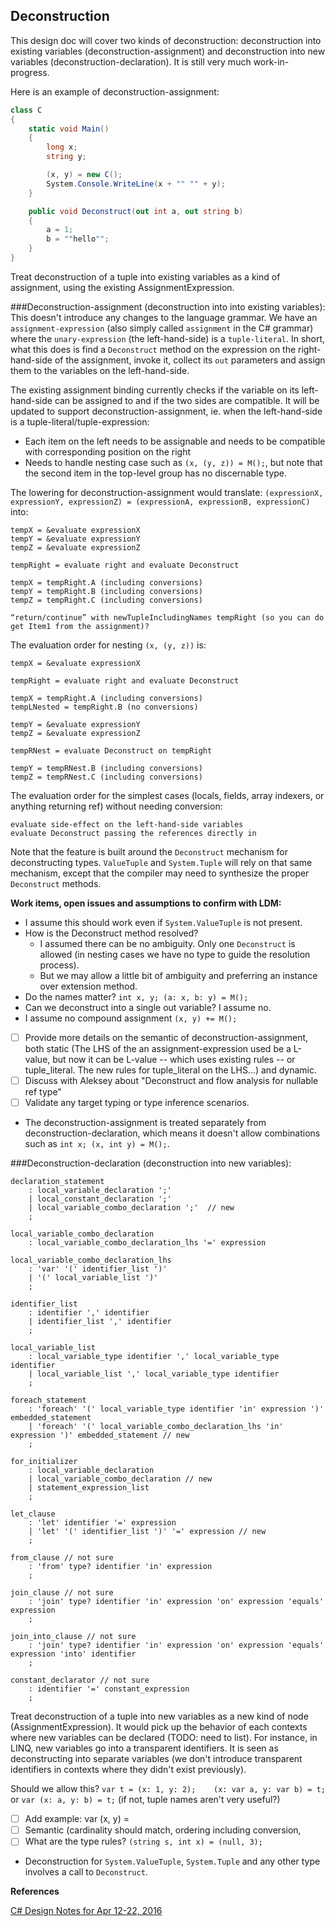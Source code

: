 
Deconstruction
--------------

This design doc will cover two kinds of deconstruction: deconstruction into existing variables (deconstruction-assignment) and deconstruction into new variables (deconstruction-declaration).
It is still very much work-in-progress.

Here is an example of deconstruction-assignment:
```C#
class C
{
    static void Main()
    {
        long x;
        string y;

        (x, y) = new C();
        System.Console.WriteLine(x + "" "" + y);
    }

    public void Deconstruct(out int a, out string b)
    {
        a = 1;
        b = ""hello"";
    }
}
```

Treat deconstruction of a tuple into existing variables as a kind of assignment, using the existing AssignmentExpression.


###Deconstruction-assignment (deconstruction into into existing variables):
This doesn't introduce any changes to the language grammar. We have an `assignment-expression` (also simply called `assignment` in the C# grammar) where the `unary-expression` (the left-hand-side) is a `tuple-literal`.
In short, what this does is find a `Deconstruct` method on the expression on the right-hand-side of the assignment, invoke it, collect its `out` parameters and assign them to the variables on the left-hand-side.

The existing assignment binding currently checks if the variable on its left-hand-side can be assigned to and if the two sides are compatible.
It will be updated to support deconstruction-assignment, ie. when the left-hand-side is a tuple-literal/tuple-expression:

- Each item on the left needs to be assignable and needs to be compatible with corresponding position on the right
- Needs to handle nesting case such as `(x, (y, z)) = M();`, but note that the second item in the top-level group has no discernable type.

The lowering for deconstruction-assignment would translate: `(expressionX, expressionY, expressionZ) = (expressionA, expressionB, expressionC)` into:

```
tempX = &evaluate expressionX
tempY = &evaluate expressionY
tempZ = &evaluate expressionZ

tempRight = evaluate right and evaluate Deconstruct

tempX = tempRight.A (including conversions)
tempY = tempRight.B (including conversions)
tempZ = tempRight.C (including conversions)

“return/continue” with newTupleIncludingNames tempRight (so you can do get Item1 from the assignment)?
```

The evaluation order for nesting `(x, (y, z))` is:
```
tempX = &evaluate expressionX

tempRight = evaluate right and evaluate Deconstruct

tempX = tempRight.A (including conversions)
tempLNested = tempRight.B (no conversions)

tempY = &evaluate expressionY
tempZ = &evaluate expressionZ

tempRNest = evaluate Deconstruct on tempRight

tempY = tempRNest.B (including conversions)
tempZ = tempRNest.C (including conversions)

```

The evaluation order for the simplest cases (locals, fields, array indexers, or anything returning ref) without needing conversion:
```
evaluate side-effect on the left-hand-side variables
evaluate Deconstruct passing the references directly in
```

Note that the feature is built around the `Deconstruct` mechanism for deconstructing types.
`ValueTuple` and `System.Tuple` will rely on that same mechanism, except that the compiler may need to synthesize the proper `Deconstruct` methods.


**Work items, open issues and assumptions to confirm with LDM:**

- I assume this should work even if `System.ValueTuple` is not present.
- How is the Deconstruct method resolved?
    - I assumed there can be no ambiguity. Only one `Deconstruct` is allowed (in nesting cases we have no type to guide the resolution process).
    - But we may allow a little bit of ambiguity and preferring an instance over extension method.
- Do the names matter? `int x, y; (a: x, b: y) = M();`
- Can we deconstruct into a single out variable? I assume no.
- I assume no compound assignment `(x, y) += M();`
- [ ] Provide more details on the semantic of deconstruction-assignment, both static (The LHS of the an assignment-expression used be a L-value, but now it can be L-value -- which uses existing rules -- or tuple_literal. The new rules for tuple_literal on the LHS...) and dynamic.
- [ ] Discuss with Aleksey about "Deconstruct and flow analysis for nullable ref type"
- [ ] Validate any target typing or type inference scenarios.
- The deconstruction-assignment is treated separately from deconstruction-declaration, which means it doesn't allow combinations such as `int x; (x, int y) = M();`.

###Deconstruction-declaration (deconstruction into new variables):

```ANTLR
declaration_statement
    : local_variable_declaration ';'
    | local_constant_declaration ';'
    | local_variable_combo_declaration ';'  // new
    ;

local_variable_combo_declaration
    : local_variable_combo_declaration_lhs '=' expression

local_variable_combo_declaration_lhs
    : 'var' '(' identifier_list ')'
    | '(' local_variable_list ')'
    ;

identifier_list
    : identifier ',' identifier
    | identifier_list ',' identifier
    ;

local_variable_list
    : local_variable_type identifier ',' local_variable_type identifier
    | local_variable_list ',' local_variable_type identifier
    ;

foreach_statement
    : 'foreach' '(' local_variable_type identifier 'in' expression ')' embedded_statement
    | 'foreach' '(' local_variable_combo_declaration_lhs 'in' expression ')' embedded_statement // new
    ;

for_initializer
    : local_variable_declaration
    | local_variable_combo_declaration // new
    | statement_expression_list
    ;

let_clause
    : 'let' identifier '=' expression
    | 'let' '(' identifier_list ')' '=' expression // new
    ;

from_clause // not sure
    : 'from' type? identifier 'in' expression
    ;

join_clause // not sure
    : 'join' type? identifier 'in' expression 'on' expression 'equals' expression
    ;

join_into_clause // not sure
    : 'join' type? identifier 'in' expression 'on' expression 'equals' expression 'into' identifier
    ;

constant_declarator // not sure
    : identifier '=' constant_expression
    ;
```

Treat deconstruction of a tuple into new variables as a new kind of node (AssignmentExpression).
It would pick up the behavior of each contexts where new variables can be declared (TODO: need to list). For instance, in LINQ, new variables go into a transparent identifiers.
It is seen as deconstructing into separate variables (we don't introduce transparent identifiers in contexts where they didn't exist previously).

Should we allow this?
`var t = (x: 1, y: 2);    (x: var a, y: var b) = t;`
or `var (x: a, y: b) = t;`
(if not, tuple names aren't very useful?)

- [ ] Add example: var (x, y) =
- [ ] Semantic (cardinality should match, ordering including conversion,
- [ ] What are the type rules? `(string s, int x) = (null, 3);`

- Deconstruction for `System.ValueTuple`, `System.Tuple` and any other type involves a call to `Deconstruct`.

**References**

[C# Design Notes for Apr 12-22, 2016](https://github.com/dotnet/roslyn/issues/11031)


